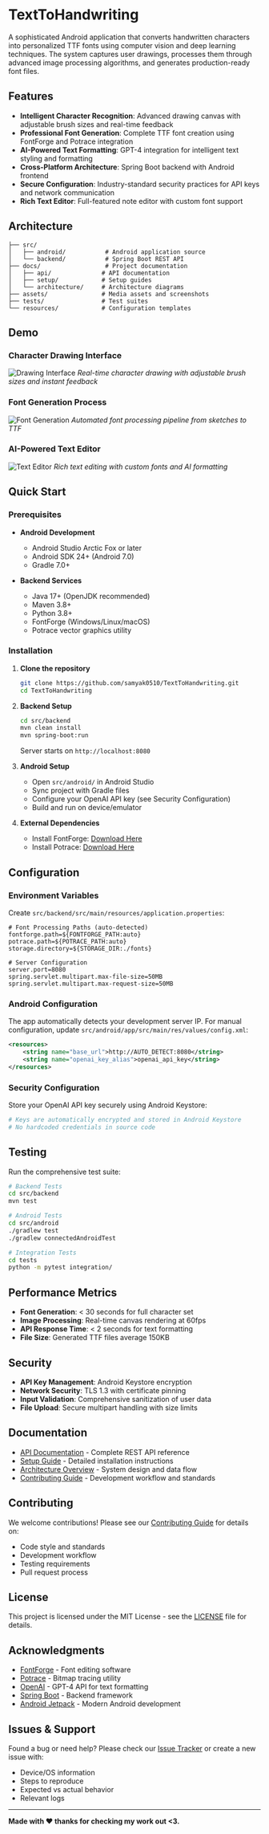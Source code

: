 # TextToHandwriting

A sophisticated Android application that converts handwritten characters into personalized TTF fonts using computer vision and deep learning techniques. The system captures user drawings, processes them through advanced image processing algorithms, and generates production-ready font files.

## Features

- **Intelligent Character Recognition**: Advanced drawing canvas with adjustable brush sizes and real-time feedback
- **Professional Font Generation**: Complete TTF font creation using FontForge and Potrace integration  
- **AI-Powered Text Formatting**: GPT-4 integration for intelligent text styling and formatting
- **Cross-Platform Architecture**: Spring Boot backend with Android frontend
- **Secure Configuration**: Industry-standard security practices for API keys and network communication
- **Rich Text Editor**: Full-featured note editor with custom font support

## Architecture

```
├── src/
│   ├── android/           # Android application source
│   └── backend/           # Spring Boot REST API
├── docs/                  # Project documentation
│   ├── api/              # API documentation
│   ├── setup/            # Setup guides
│   └── architecture/     # Architecture diagrams
├── assets/               # Media assets and screenshots
├── tests/                # Test suites
└── resources/            # Configuration templates
```

## Demo

### Character Drawing Interface
![Drawing Interface](assets/images/drawing-interface.gif)
*Real-time character drawing with adjustable brush sizes and instant feedback*

### Font Generation Process
![Font Generation](assets/images/font-generation.gif)
*Automated font processing pipeline from sketches to TTF*

### AI-Powered Text Editor
![Text Editor](assets/images/text-editor.gif)
*Rich text editing with custom fonts and AI formatting*

## Quick Start

### Prerequisites

- **Android Development**
  - Android Studio Arctic Fox or later
  - Android SDK 24+ (Android 7.0)
  - Gradle 7.0+

- **Backend Services**
  - Java 17+ (OpenJDK recommended)
  - Maven 3.8+
  - Python 3.8+
  - FontForge (Windows/Linux/macOS)
  - Potrace vector graphics utility

### Installation

1. **Clone the repository**
   ```bash
   git clone https://github.com/samyak0510/TextToHandwriting.git
   cd TextToHandwriting
   ```

2. **Backend Setup**
   ```bash
   cd src/backend
   mvn clean install
   mvn spring-boot:run
   ```
   Server starts on `http://localhost:8080`

3. **Android Setup**
   - Open `src/android/` in Android Studio
   - Sync project with Gradle files
   - Configure your OpenAI API key (see Security Configuration)
   - Build and run on device/emulator

4. **External Dependencies**
   - Install FontForge: [Download Here](https://fontforge.org/en-US/downloads/)
   - Install Potrace: [Download Here](http://potrace.sourceforge.net/)

## Configuration

### Environment Variables
Create `src/backend/src/main/resources/application.properties`:
```properties
# Font Processing Paths (auto-detected)
fontforge.path=${FONTFORGE_PATH:auto}
potrace.path=${POTRACE_PATH:auto}
storage.directory=${STORAGE_DIR:./fonts}

# Server Configuration
server.port=8080
spring.servlet.multipart.max-file-size=50MB
spring.servlet.multipart.max-request-size=50MB
```

### Android Configuration
The app automatically detects your development server IP. For manual configuration, update `src/android/app/src/main/res/values/config.xml`:
```xml
<resources>
    <string name="base_url">http://AUTO_DETECT:8080</string>
    <string name="openai_key_alias">openai_api_key</string>
</resources>
```

### Security Configuration
Store your OpenAI API key securely using Android Keystore:
```bash
# Keys are automatically encrypted and stored in Android Keystore
# No hardcoded credentials in source code
```

## Testing

Run the comprehensive test suite:

```bash
# Backend Tests
cd src/backend
mvn test

# Android Tests
cd src/android
./gradlew test
./gradlew connectedAndroidTest

# Integration Tests
cd tests
python -m pytest integration/
```

## Performance Metrics

- **Font Generation**: < 30 seconds for full character set
- **Image Processing**: Real-time canvas rendering at 60fps
- **API Response Time**: < 2 seconds for text formatting
- **File Size**: Generated TTF files average 150KB

## Security

- **API Key Management**: Android Keystore encryption
- **Network Security**: TLS 1.3 with certificate pinning
- **Input Validation**: Comprehensive sanitization of user data
- **File Upload**: Secure multipart handling with size limits

## Documentation

- [API Documentation](docs/api/README.md) - Complete REST API reference
- [Setup Guide](docs/setup/README.md) - Detailed installation instructions  
- [Architecture Overview](docs/architecture/README.md) - System design and data flow
- [Contributing Guide](CONTRIBUTING.md) - Development workflow and standards

## Contributing

We welcome contributions! Please see our [Contributing Guide](CONTRIBUTING.md) for details on:
- Code style and standards
- Development workflow
- Testing requirements
- Pull request process

## License

This project is licensed under the MIT License - see the [LICENSE](LICENSE) file for details.

## Acknowledgments

- [FontForge](https://fontforge.org/) - Font editing software
- [Potrace](http://potrace.sourceforge.net/) - Bitmap tracing utility
- [OpenAI](https://openai.com/) - GPT-4 API for text formatting
- [Spring Boot](https://spring.io/projects/spring-boot) - Backend framework
- [Android Jetpack](https://developer.android.com/jetpack) - Modern Android development

## Issues & Support

Found a bug or need help? Please check our [Issue Tracker](https://github.com/samyak0510/TextToHandwriting/issues) or create a new issue with:
- Device/OS information
- Steps to reproduce
- Expected vs actual behavior
- Relevant logs

---

**Made with ❤️ thanks for checking my work out <3.**
